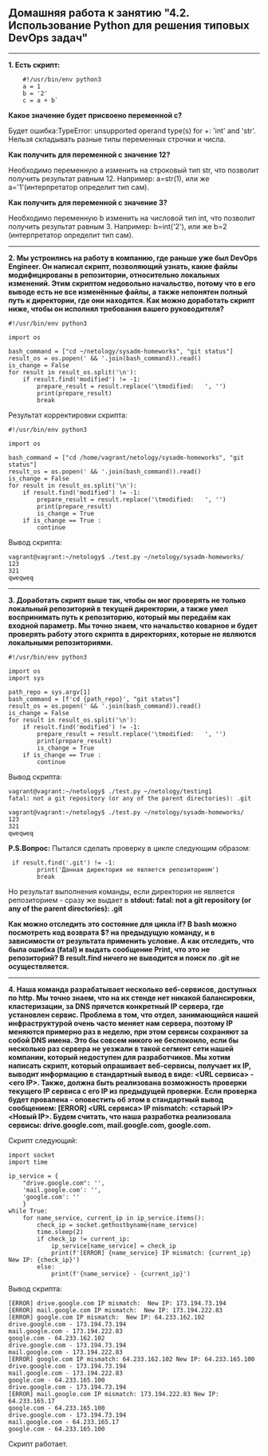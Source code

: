 ## Домашняя работа к занятию "4.2. Использование Python для решения типовых DevOps задач"
___

 **1. Есть скрипт:**
    
        #!/usr/bin/env python3
        a = 1
        b = '2'
        c = a + b`

**Какое значение будет присвоено переменной c?**

Будет ошибка:TypeError: unsupported operand type(s) for +: 'int' and 'str'. Нельзя складывать разные типы переменных строчки и числа.

**Как получить для переменной c значение 12?**

Необходимо переменную a изменить на строковый тип str, что позволит получить результат равным 12. Например: a=str(1), или же a='1'(интерпретатор определит тип сам).

**Как получить для переменной c значение 3?**

Необходимо переменную b изменить на числовой тип int, что позволит получить результат равным 3. Например: b=int('2'), или же b=2 (интерпретатор определит тип сам).

___
**2. Мы устроились на работу в компанию, где раньше уже был DevOps Engineer. Он написал скрипт, позволяющий узнать, какие файлы модифицированы в репозитории, относительно локальных изменений. 
Этим скриптом недовольно начальство, потому что в его выводе есть не все изменённые файлы, а также непонятен полный путь к директории, где они находятся.
Как можно доработать скрипт ниже, чтобы он исполнял требования вашего руководителя?**

    #!/usr/bin/env python3

    import os

    bash_command = ["cd ~/netology/sysadm-homeworks", "git status"]
    result_os = os.popen(' && '.join(bash_command)).read()
    is_change = False
    for result in result_os.split('\n'):
        if result.find('modified') != -1:
            prepare_result = result.replace('\tmodified:   ', '')
            print(prepare_result)
            break


Результат корректировки скрипта:

    #!/usr/bin/env python3
    
    import os
    
    bash_command = ["cd /home/vagrant/netology/sysadm-homeworks", "git status"]
    result_os = os.popen(' && '.join(bash_command)).read()
    is_change = False
    for result in result_os.split('\n'):
        if result.find('modified') != -1:
            prepare_result = result.replace('\tmodified:   ', '')
            print(prepare_result)
            is_change = True
        if is_change == True :
            continue

Вывод скрипта:

    vagrant@vagrant:~/netology$ ./test.py ~/netology/sysadm-homeworks/
    123
    321
    qweqweq
___
**3. Доработать скрипт выше так, чтобы он мог проверять не только локальный репозиторий в текущей директории, а также умел воспринимать путь к репозиторию, который мы передаём как входной параметр. 
Мы точно знаем, что начальство коварное и будет проверять работу этого скрипта в директориях, которые не являются локальными репозиториями.**

    #!/usr/bin/env python3
    
    import os
    import sys
    
    path_repo = sys.argv[1]
    bash_command = [f'cd {path_repo}', "git status"]
    result_os = os.popen(' && '.join(bash_command)).read()
    is_change = False
    for result in result_os.split('\n'):
        if result.find('modified') != -1:
            prepare_result = result.replace('\tmodified:   ', '')
            print(prepare_result)
            is_change = True
        if is_change == True :
            continue

Вывод скрипта:

    vagrant@vagrant:~/netology$ ./test.py ~/netology/testing1
    fatal: not a git repository (or any of the parent directories): .git

    vagrant@vagrant:~/netology$ ./test.py ~/netology/sysadm-homeworks/
    123
    321
    qweqweq

**P.S.Вопрос:** 
Пытался сделать проверку в цикле следующим образом:

     if result.find('.git') != -1:
            print('Данная директория не является репозиторием')
            break

Но результат выполнения команды, если директория не является репозиторием - сразу же выдает в **stdout: fatal: not a git repository (or any of the parent directories): .git**

**Как можно отследить это состояние для цикла if?
В bash можно посмотреть код возврата $? на предыдущую команду, и в зависимости от результата применить условие.
А как отследить, что была ошибка (fatal) и выдать сообщение Print, что это не репозиторий? В result.find ничего не выводится и поиск по .git не осуществляется.**
___
**4. Наша команда разрабатывает несколько веб-сервисов, доступных по http. 
Мы точно знаем, что на их стенде нет никакой балансировки, кластеризации, за DNS прячется конкретный IP сервера, где установлен сервис. 
Проблема в том, что отдел, занимающийся нашей инфраструктурой очень часто меняет нам сервера, поэтому IP меняются примерно раз в неделю, при этом сервисы сохраняют за собой DNS имена. 
Это бы совсем никого не беспокоило, если бы несколько раз сервера не уезжали в такой сегмент сети нашей компании, который недоступен для разработчиков. 
Мы хотим написать скрипт, который опрашивает веб-сервисы, получает их IP, выводит информацию в стандартный вывод в виде: <URL сервиса> - <его IP>. 
Также, должна быть реализована возможность проверки текущего IP сервиса c его IP из предыдущей проверки. Если проверка будет провалена - оповестить об этом в стандартный вывод сообщением: [ERROR] <URL сервиса> IP mismatch: <старый IP> <Новый IP>. 
Будем считать, что наша разработка реализовала сервисы: drive.google.com, mail.google.com, google.com.**

Скрипт следующий:

    import socket
    import time
    
    ip_service = {
        "drive.google.com": '',
        'mail.google.com': '',
        'google.com': ''
        }
    while True:
        for name_service, current_ip in ip_service.items():
            check_ip = socket.gethostbyname(name_service)
            time.sleep(2)
            if check_ip != current_ip:
                ip_service[name_service] = check_ip
                print(f'[ERROR] {name_service} IP mismatch: {current_ip} New IP: {check_ip}')
            else:
                print(f'{name_service} - {current_ip}')
Вывод скрипта:

    [ERROR] drive.google.com IP mismatch:  New IP: 173.194.73.194
    [ERROR] mail.google.com IP mismatch:  New IP: 173.194.222.83
    [ERROR] google.com IP mismatch:  New IP: 64.233.162.102
    drive.google.com - 173.194.73.194
    mail.google.com - 173.194.222.83
    google.com - 64.233.162.102
    drive.google.com - 173.194.73.194
    mail.google.com - 173.194.222.83
    [ERROR] google.com IP mismatch: 64.233.162.102 New IP: 64.233.165.100
    drive.google.com - 173.194.73.194
    mail.google.com - 173.194.222.83
    google.com - 64.233.165.100
    drive.google.com - 173.194.73.194
    [ERROR] mail.google.com IP mismatch: 173.194.222.83 New IP: 64.233.165.17
    google.com - 64.233.165.100
    drive.google.com - 173.194.73.194
    mail.google.com - 64.233.165.17
    google.com - 64.233.165.100
Скрипт работает.
